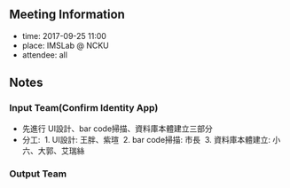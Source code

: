 ## Meeting Information

- time: 2017-09-25 11:00
- place: IMSLab @ NCKU
- attendee: all

## Notes

### Input Team(Confirm Identity App)
- 先進行 UI設計、bar code掃描、資料庫本體建立三部分
- 分工:
  1. UI設計: 王胖、紫瑄
  2. bar code掃描: 市長
  3. 資料庫本體建立: 小六、大郭、艾瑞絲

### Output Team
